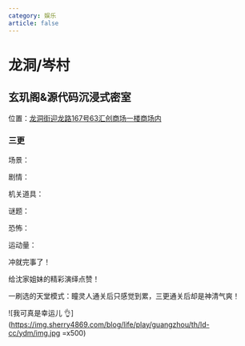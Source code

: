 ```yaml
---
category: 娱乐
article: false
---
```


# 龙洞/岑村

## 玄玑阁&源代码沉浸式密室

<span class="icon iconfont icon-locate"></span> 位置：<a href="https://ditu.amap.com/place/B0FFLPC8VF" target="_blank">龙洞街迎龙路167号63汇创商场一楼商场内</a>

### 三更

<div><p>场景：<el-rate model-value="5" disabled /></p></div>

<div><p>剧情：<el-rate model-value="4" disabled /></p></div>

<div><p>机关道具：<el-rate model-value="2" disabled /></p></div>

<div><p>谜题：<el-rate model-value="2" disabled /></p></div>

<div><p>恐怖：<el-rate model-value="5" disabled /></p></div>

<div><p>运动量：<el-rate model-value="4" disabled /></p></div>

冲就完事了！

给沈家姐妹的精彩演绎点赞！

一刷选的天堂模式：瞳灵人通关后只感觉到累，三更通关后却是神清气爽！

![我可真是幸运儿 :ok_hand:](https://img.sherry4869.com/blog/life/play/guangzhou/th/ld-cc/ydm/img.jpg =x500)